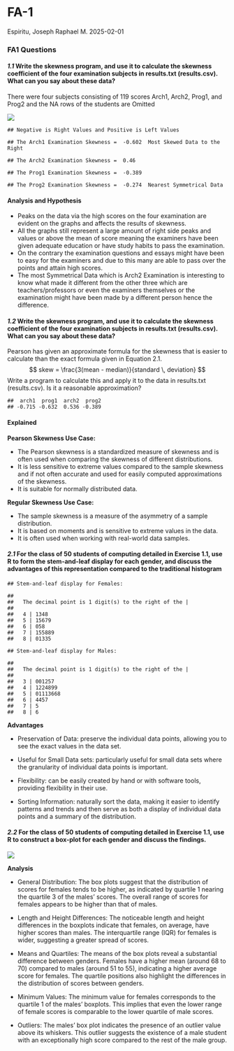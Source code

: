 FA-1
================
Espiritu, Joseph Raphael M.
2025-02-01

### **FA1 Questions**

#### ***1.1*** Write the skewness program, and use it to calculate the skewness coefficient of the four examination subjects in results.txt (results.csv). What can you say about these data?

There were four subjects consisting of 119 scores Arch1, Arch2, Prog1,
and Prog2 and the NA rows of the students are Omitted

![](1_APM1110-FA1-Group7-Espiritu,-Joseph-Raphael-M-FA1_files/figure-gfm/unnamed-chunk-1-1.png)<!-- -->

    ## Negative is Right Values and Positive is Left Values

    ## The Arch1 Examination Skewness =  -0.602  Most Skewed Data to the Right

    ## The Arch2 Examination Skewness =  0.46

    ## The Prog1 Examination Skewness =  -0.389

    ## The Prog2 Examination Skewness =  -0.274  Nearest Symmetrical Data

#### **Analysis and Hypothesis**

- Peaks on the data via the high scores on the four examination are
  evident on the graphs and affects the results of skewness.
- All the graphs still represent a large amount of right side peaks and
  values or above the mean of score meaning the examiners have been
  given adequate education or have study habits to pass the examination.
- On the contrary the examination questions and essays might have been
  to easy for the examiners and due to this many are able to pass over
  the points and attain high scores.
- The most Symmetrical Data which is Arch2 Examination is interesting to
  know what made it different from the other three which are
  teachers/professors or even the examiners themselves or the
  examination might have been made by a different person hence the
  difference.

#### ***1.2*** Write the skewness program, and use it to calculate the skewness coefficient of the four examination subjects in results.txt (results.csv). What can you say about these data?

Pearson has given an approximate formula for the skewness that is easier
to calculate than the exact formula given in Equation 2.1. $$
skew = \frac{3(mean - median)}{standard \, deviation} 
$$ Write a program to calculate this and apply it to the data in
results.txt (results.csv). Is it a reasonable approximation?

    ##  arch1  prog1  arch2  prog2 
    ## -0.715 -0.632  0.536 -0.389

#### **Explained**

**Pearson Skewness Use Case:**

- The Pearson skewness is a standardized measure of skewness and is
  often used when comparing the skewness of different distributions.
- It is less sensitive to extreme values compared to the sample skewness
  and if not often accurate and used for easily computed approximations
  of the skewness.
- It is suitable for normally distributed data.

**Regular Skewness Use Case:**

- The sample skewness is a measure of the asymmetry of a sample
  distribution.
- It is based on moments and is sensitive to extreme values in the data.
- It is often used when working with real-world data samples.

#### ***2.1*** For the class of 50 students of computing detailed in Exercise 1.1, use R to form the stem-and-leaf display for each gender, and discuss the advantages of this representation compared to the traditional histogram

    ## Stem-and-leaf display for Females:

    ## 
    ##   The decimal point is 1 digit(s) to the right of the |
    ## 
    ##   4 | 1348
    ##   5 | 15679
    ##   6 | 058
    ##   7 | 155889
    ##   8 | 01335

    ## Stem-and-leaf display for Males:

    ## 
    ##   The decimal point is 1 digit(s) to the right of the |
    ## 
    ##   3 | 001257
    ##   4 | 1224899
    ##   5 | 01113668
    ##   6 | 4457
    ##   7 | 5
    ##   8 | 6

**Advantages**

- Preservation of Data: preserve the individual data points, allowing
  you to see the exact values in the data set.

- Useful for Small Data sets: particularly useful for small data sets
  where the granularity of individual data points is important.

- Flexibility: can be easily created by hand or with software tools,
  providing flexibility in their use.

- Sorting Information: naturally sort the data, making it easier to
  identify patterns and trends and then serve as both a display of
  individual data points and a summary of the distribution.

#### ***2.2*** For the class of 50 students of computing detailed in Exercise 1.1, use R to construct a box-plot for each gender and discuss the findings.

![](1_APM1110-FA1-Group7-Espiritu,-Joseph-Raphael-M-FA1_files/figure-gfm/unnamed-chunk-4-1.png)<!-- -->

**Analysis**

- General Distribution: The box plots suggest that the distribution of
  scores for females tends to be higher, as indicated by quartile 1
  nearing the quartile 3 of the males’ scores. The overall range of
  scores for females appears to be higher than that of males.

- Length and Height Differences: The noticeable length and height
  differences in the boxplots indicate that females, on average, have
  higher scores than males. The interquartile range (IQR) for females is
  wider, suggesting a greater spread of scores.

- Means and Quartiles: The means of the box plots reveal a substantial
  difference between genders. Females have a higher mean (around 68
  to 70) compared to males (around 51 to 55), indicating a higher
  average score for females. The quartile positions also highlight the
  differences in the distribution of scores between genders.

- Minimum Values: The minimum value for females corresponds to the
  quartile 1 of the males’ boxplots. This implies that even the lower
  range of female scores is comparable to the lower quartile of male
  scores.

- Outliers: The males’ box plot indicates the presence of an outlier
  value above its whiskers. This outlier suggests the existence of a
  male student with an exceptionally high score compared to the rest of
  the male group.
